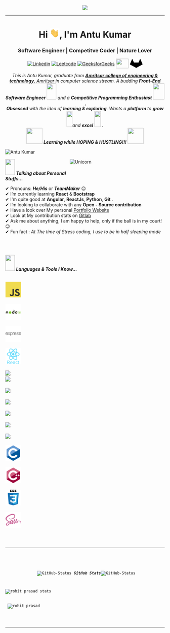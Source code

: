<p align="center">
  <img src="https://github.com/thompsonemerson/thompsonemerson/raw/master/cover-thompson.png" height="200"/>
</p>
<hr>
<h1 align="center">Hi <img src="https://raw.githubusercontent.com/ABSphreak/ABSphreak/master/gifs/Hi.gif" width="30px" height="30px">, I'm Antu Kumar</h1>
<h3 align="center">Software Engineer | Competitve Coder | Nature Lover</h3>
<p align="center">
<a href="https://www.linkedin.com/in/antu-kumar-159608195/" target="blank"><img align="center" src="https://cdn.jsdelivr.net/npm/simple-icons@3.0.1/icons/linkedin.svg" alt="Linkedin" height="30" width="40" /></a>
<a href="https://leetcode.com/rohit221/" target="blank"><img align="center" src="https://cdn.jsdelivr.net/npm/simple-icons@3.0.1/icons/leetcode.svg" alt="Leetcode" height="30" width="40" /></a>
<a href="https://auth.geeksforgeeks.org/user/rohit_prasad/profile" target="blank"><img align="center" src="https://cdn.jsdelivr.net/npm/simple-icons@3.0.1/icons/geeksforgeeks.svg" alt="GeeksforGeeks" height="30" width="40" /></a>
 <a href = "mailto: antu9649@gmail.com"><img align="center" src="https://simpleicons.org/icons/gmail.svg" height="30" width="40" /></a>
  <a href="https://gitlab.com/rohit679" target="_blank"><img align="center" src="https://github.com/Akash-chowrasia/Akash-chowrasia/blob/main/images/gitlab-512.png" alt="GitLab" height="30" width="40" /></a>
</p>
</p>

<p align="center">
  <em>
    This is Antu Kumar, graduate from <a href="https://www.acetamritsar.ac.in/"> <b>Amritsar college of engineering & technology</b>, Amritsar</a> in computer science stream.
    A budding <b>Front-End Software Engineer</b> <img src="https://github.com/TheDudeThatCode/TheDudeThatCode/blob/master/Assets/Developer.gif" width="30px" height="50"> and a <b>Competitive Programming Enthusiast</b>&nbsp;<img src="https://github.com/TheDudeThatCode/TheDudeThatCode/blob/master/Assets/Designer.gif" width="36px" height="50">&nbsp,<br> <b>Obsessed</b>
    with the idea of <b>learning & exploring</b>. Wants a <b>platform</b> to 
    <b>grow</b> <img src="https://github.com/TheDudeThatCode/TheDudeThatCode/blob/master/Assets/Rocket.gif" width="18px" height="50">and 
    <b>excel</b> <img src="https://github.com/TheDudeThatCode/TheDudeThatCode/blob/master/Assets/Medal.gif" width="20px" height="50">&nbsp.
  </em> 
  <br>
  <img src="https://media.giphy.com/media/VgCDAzcKvsR6OM0uWg/giphy.gif" width="50" height="50" /> <b><i>Learning while HOPING & HUSTLING!!!</i></b> <img src="https://media.giphy.com/media/7j2hfyeVcDtf2/giphy.gif" width="50" height="50"/>
</p>

<p align="left"> <img src="https://komarev.com/ghpvc/?username=antu4864&label=Profile%20views&color=0e75b6&style=flat" alt="Antu Kumar" /> </p>
<img align="right" width=300px  alt="Unicorn" src="https://media.giphy.com/media/3ohs4BSacFKI7A717y/giphy.gif" />

<img src="https://media.giphy.com/media/ObNTw8Uzwy6KQ/giphy.gif" width="30px" height="50">&nbsp;***Talking about Personal Stuffs...***

✔ Pronouns: ***He/His*** or ***TeamMaker*** 😉 <br>
✔ I’m currently learning **React** & **Bootstrap**<br>
✔ I'm quite good at **Angular**, **ReactJs**, **Python**, **Git** .<br>
✔ I’m looking to collaborate with any **Open - Source contribution**<br>
✔ Have a look over My personal [Portfolio Website](https://antu-portfolio.herokuapp.com/)<br>
✔ Look at My contribution stats on [Gitlab](https://gitlab.com/antu4864)<br>
✔ Ask me about anything, I am happy to help, only if the ball is in my court!😉<br>
✔ Fun fact : *At The time of Stress coding, I use to be in half sleeping mode*<br><br><br><br>
 

<img src="https://media.giphy.com/media/ObNTw8Uzwy6KQ/giphy.gif" width="30px" height="50">&nbsp;***Languages & Tools I Know...***
<p align="left">
  
  <code> <img height="50" src="https://raw.githubusercontent.com/devicons/devicon/master/icons/javascript/javascript-original.svg"> </code>
  <code> <img height="50" src="https://raw.githubusercontent.com/devicons/devicon/master/icons/nodejs/nodejs-original-wordmark.svg"> </code>
  <code> <img height="50" src="https://raw.githubusercontent.com/devicons/devicon/master/icons/express/express-original-wordmark.svg"> </code>
  <code> <img height="50" src="https://raw.githubusercontent.com/devicons/devicon/master/icons/react/react-original-wordmark.svg"> </code>
  <code> <img height="50" src="https://github.com/uannabi/-/blob/master/resource/other/mongodb-ar21.svg"> </code>
  <code><img height="50" src="https://github.com/uannabi/-/blob/master/resource/python-icon.svg"></code><code> 
  <code> <img height="50" src="https://github.com/uannabi/-/blob/master/resource/git.svg"> </code>
  <code> <img height="50" src="https://github.com/uannabi/-/blob/master/resource/linux-ar21.svg"> </code>
  <code> <img height="50" src="https://github.com/uannabi/-/blob/master/resource/other/apache_hadoop-ar21.svg"> </code>
  <code> <img height="50" src="https://github.com/uannabi/-/blob/master/resource/other/sqlite-ar21.svg"> </code>
  <code> <img height="50" src="https://github.com/uannabi/-/blob/master/resource/other/mysql-ar21.svg"> </code>
  <code> <img height="50" src="https://raw.githubusercontent.com/devicons/devicon/master/icons/c/c-original.svg"> </code>
  <code> <img height="50" src="https://raw.githubusercontent.com/devicons/devicon/master/icons/cplusplus/cplusplus-original.svg"> </code>
  <code> <img height="50" src="https://raw.githubusercontent.com/devicons/devicon/master/icons/css3/css3-original-wordmark.svg"> </code>
  <code> <img height="50" src="https://raw.githubusercontent.com/devicons/devicon/master/icons/sass/sass-original.svg"> </code>
  <hr>
  <p align="center">
 <img src="https://media.giphy.com/media/8UHRm5oY4k4FDxq5QG/giphy.gif" width="30px" height="50" alt="GitHub-Status"/>&nbsp;<i><b>GitHub Stats</b></i><img src="https://media.giphy.com/media/8UHRm5oY4k4FDxq5QG/giphy.gif" width="30px" height="50" alt="GitHub-Status"/></p>
<p><img align="left" src="https://github-readme-stats.vercel.app/api/top-langs?username=antu4864&show_icons=true&locale=en&layout=compact" alt="rohit prasad stats" /></p>

<p>&nbsp;<img align="center" src="https://github-readme-stats.vercel.app/api?username=antu4864&count_private=true&show_icons=true" alt="rohit prasad" width="410" /></p>

<hr>

